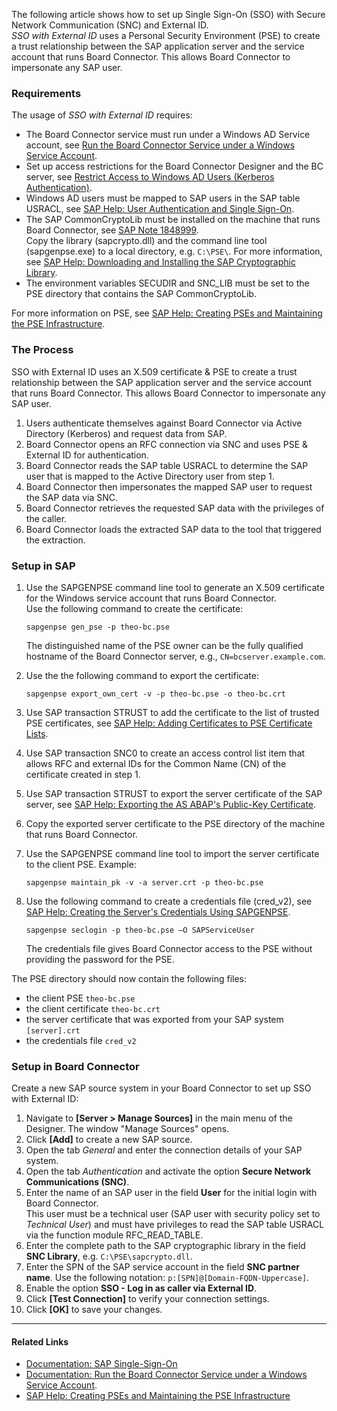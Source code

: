 The following article shows how to set up Single Sign-On (SSO) with Secure Network Communication (SNC) and External ID.\
*SSO with External ID* uses a Personal Security Environment (PSE) to create a trust relationship between the SAP application server and the service account that runs Board Connector. This allows Board Connector to impersonate any SAP user.

### Requirements

The usage of *SSO with External ID* requires:

- The Board Connector service must run under a Windows AD Service account, see [Run the Board Connector Service under a Windows Service Account](../../documentation/server/service-account/).
- Set up access restrictions for the Board Connector Designer and the BC server, see [Restrict Access to Windows AD Users (Kerberos Authentication)](../../documentation/access-restrictions/restrict-server-access/#restrict-access-to-windows-ad-users-kerberos-authentication).
- Windows AD users must be mapped to SAP users in the SAP table USRACL, see [SAP Help: User Authentication and Single Sign-On](https://help.sap.com/docs/SAP_NETWEAVER_750/e815bb97839a4d83be6c4fca48ee5777/e54344b6d24a05408ca4faa94554e851.html?locale=en-US).
- The SAP CommonCryptoLib must be installed on the machine that runs Board Connector, see [SAP Note 1848999](https://launchpad.support.sap.com/#/notes/1848999).\
  Copy the library (sapcrypto.dll) and the command line tool (sapgenpse.exe) to a local directory, e.g. `C:\PSE\`. For more information, see [SAP Help: Downloading and Installing the SAP Cryptographic Library](https://help.sap.com/docs/SAP_IDENTITY_MANAGEMENT/4773a9ae1296411a9d5c24873a8d418c/3d4ece540ae64e30997498025e37f686.html?locale=en-US).
- The environment variables SECUDIR and SNC_LIB must be set to the PSE directory that contains the SAP CommonCryptoLib.

For more information on PSE, see [SAP Help: Creating PSEs and Maintaining the PSE Infrastructure](https://help.sap.com/doc/saphelp_nw73ehp1/7.31.19/en-us/59/6b653a0c52425fe10000000a114084/frameset.htm).

### The Process

SSO with External ID uses an X.509 certificate & PSE to create a trust relationship between the SAP application server and the service account that runs Board Connector. This allows Board Connector to impersonate any SAP user.

1. Users authenticate themselves against Board Connector via Active Directory (Kerberos) and request data from SAP.
1. Board Connector opens an RFC connection via SNC and uses PSE & External ID for authentication.
1. Board Connector reads the SAP table USRACL to determine the SAP user that is mapped to the Active Directory user from step 1.
1. Board Connector then impersonates the mapped SAP user to request the SAP data via SNC.
1. Board Connector retrieves the requested SAP data with the privileges of the caller.
1. Board Connector loads the extracted SAP data to the tool that triggered the extraction.

### Setup in SAP

1. Use the SAPGENPSE command line tool to generate an X.509 certificate for the Windows service account that runs Board Connector.\
   Use the following command to create the certificate:

   ```console
   sapgenpse gen_pse -p theo-bc.pse

   ```

   The distinguished name of the PSE owner can be the fully qualified hostname of the Board Connector server, e.g., `CN=bcserver.example.com`.

1. Use the the following command to export the certificate:

   ```console
   sapgenpse export_own_cert -v -p theo-bc.pse -o theo-bc.crt

   ```

1. Use SAP transaction STRUST to add the certificate to the list of trusted PSE certificates, see [SAP Help: Adding Certificates to PSE Certificate Lists](https://help.sap.com/docs/SAP_NETWEAVER_750/280f016edb8049e998237fcbd80558e7/798e9421e00b4dc1ade3d4199ac60837-35.html?locale=en-US).

1. Use SAP transaction SNC0 to create an access control list item that allows RFC and external IDs for the Common Name (CN) of the certificate created in step 1.

1. Use SAP transaction STRUST to export the server certificate of the SAP server, see [SAP Help: Exporting the AS ABAP's Public-Key Certificate](https://help.sap.com/saphelp_SNC700_ehp01/helpdata/en/47/d84e3c719d1742e10000000a11405a/frameset.htm).

1. Copy the exported server certificate to the PSE directory of the machine that runs Board Connector.

1. Use the SAPGENPSE command line tool to import the server certificate to the client PSE. Example:

   ```console
   sapgenpse maintain_pk -v -a server.crt -p theo-bc.pse

   ```

1. Use the following command to create a credentials file (cred_v2), see [SAP Help: Creating the Server's Credentials Using SAPGENPSE](https://help.sap.com/saphelp_snc70/helpdata/en/32/ce2e3ad962a51ae10000000a11402f/frameset.htm).

   ```console
   sapgenpse seclogin -p theo-bc.pse –O SAPServiceUser

   ```

   The credentials file gives Board Connector access to the PSE without providing the password for the PSE.

The PSE directory should now contain the following files:

- the client PSE `theo-bc.pse`
- the client certificate `theo-bc.crt`
- the server certificate that was exported from your SAP system `[server].crt`
- the credentials file `cred_v2`

### Setup in Board Connector

Create a new SAP source system in your Board Connector to set up SSO with External ID:

1. Navigate to **[Server > Manage Sources]** in the main menu of the Designer. The window "Manage Sources" opens.
1. Click **[Add]** to create a new SAP source.
1. Open the tab *General* and enter the connection details of your SAP system.
1. Open the tab *Authentication* and activate the option **Secure Network Communications (SNC)**.
1. Enter the name of an SAP user in the field **User** for the initial login with Board Connector.\
   This user must be a technical user (SAP user with security policy set to *Technical User*) and must have privileges to read the SAP table USRACL via the function module RFC_READ_TABLE.
1. Enter the complete path to the SAP cryptographic library in the field **SNC Library**, e.g. `C:\PSE\sapcrypto.dll`.
1. Enter the SPN of the SAP service account in the field **SNC partner name**. Use the following notation: `p:[SPN]@[Domain-FQDN-Uppercase]`.
1. Enable the option **SSO - Log in as caller via External ID**.
1. Click **[Test Connection]** to verify your connection settings.
1. Click **[OK]** to save your changes.

______________________________________________________________________

#### Related Links

- [Documentation: SAP Single-Sign-On](../../documentation/sap-connection/#single-sign-on-sso)
- [Documentation: Run the Board Connector Service under a Windows Service Account](../../documentation/server/service-account/).
- [SAP Help: Creating PSEs and Maintaining the PSE Infrastructure](https://help.sap.com/doc/saphelp_nw73ehp1/7.31.19/en-us/59/6b653a0c52425fe10000000a114084/frameset.htm)
